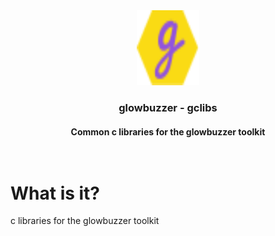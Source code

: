 <div align="center">
<a href="https://www.glowbuzzer.com">
    <img src="images/tiny-logo.svg" alt="Logo" width="100" height="120">
  </a>
<h3 align="center">glowbuzzer - gclibs</h3>
  <h4 align="center">
    <b>Common c libraries for the glowbuzzer toolkit</b>
    <br />
    <br />
    <br />
  </h4>
</div>


# What is it?
c libraries for the glowbuzzer toolkit